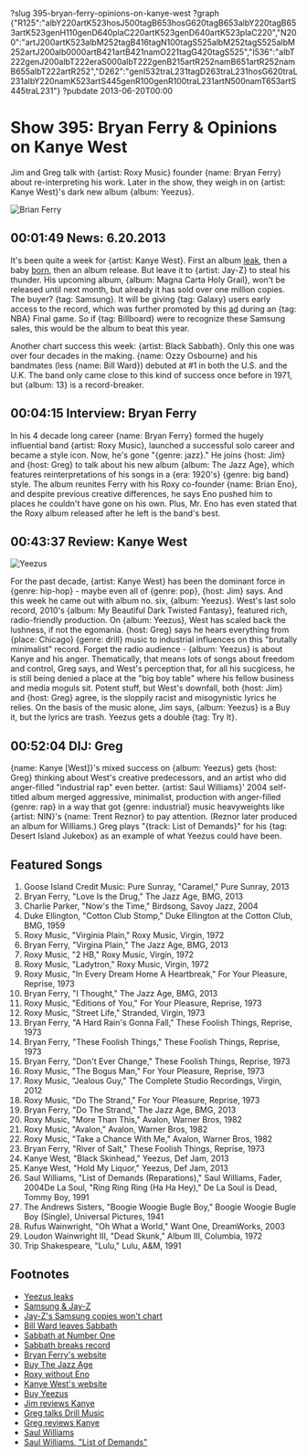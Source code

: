 ?slug 395-bryan-ferry-opinions-on-kanye-west
?graph {"R125":"albY220artK523hosJ500tagB653hosG620tagB653albY220tagB653artK523genH110genD640plaC220artK523genD640artK523plaC220","N200":"artJ200artK523albM252tagB416tagN100tagS525albM252tagS525albM252artJ200alb0000artB421artB421namO221tagG420tagS525","I536":"albT222genJ200albT222eraS000albT222genB215artR252namB651artR252namB655albT222artR252","D262":"genI532traL231tagD263traL231hosG620traL231albY220namK523artS445genR100genR100traL231artN500namT653artS445traL231"}
?pubdate 2013-06-20T00:00

# Show 395: Bryan Ferry & Opinions on Kanye West
Jim and Greg talk with {artist: Roxy Music} founder {name: Bryan Ferry} about re-interpreting his work. Later in the show, they weigh in on {artist: Kanye West}'s dark new album {album: Yeezus}.

![Brian Ferry](//static.soundopinions.org/images/2013/brianferry1.jpg)

## 00:01:49 News: 6.20.2013
It's been quite a week for {artist: Kanye West}. First an album [leak](http://www.latimes.com/entertainment/music/posts/la-et-ms-kanye-west-yeezus-leak-20130614,0,3633049.story), then a baby [born](http://www.people.com/people/article/0,,20710060,00.html), then an album release. But leave it to {artist: Jay-Z} to steal his thunder. His upcoming album, {album: Magna Carta Holy Grail}, won't be released until next month, but already it has sold over one million copies. The buyer? {tag: Samsung}. It will be giving {tag: Galaxy} users early access to the record, which was further promoted by this [ad](http://www.youtube.com/watch?v=B--ZARCwSIE) during an {tag: NBA} Final game. So if {tag: Billboard} were to recognize these Samsung sales, this would be the album to beat this year.

Another chart success this week: {artist: Black Sabbath}. Only this one was over four decades in the making. {name: Ozzy Osbourne} and his bandmates (less {name: Bill Ward}) debuted at #1 in both the U.S. and the U.K. The band only came close to this kind of success once before in 1971, but {album: 13} is a record-breaker.

## 00:04:15 Interview: Bryan Ferry
In his 4 decade long career {name: Bryan Ferry} formed the hugely influential band {artist: Roxy Music}, launched a successful solo career and became a style icon. Now, he's gone "{genre: jazz}." He joins {host: Jim} and {host: Greg} to talk about his new album {album: The Jazz Age}, which features reinterpretations of his songs in a {era: 1920's} {genre: big band} style. The album reunites Ferry with his Roxy co-founder {name: Brian Eno}, and despite previous creative differences, he says Eno pushed him to places he couldn't have gone on his own. Plus, Mr. Eno has even stated that the Roxy album released after he left is the band's best.

## 00:43:37 Review: Kanye West
![Yeezus](http://is4.mzstatic.com/image/thumb/Music/v4/7b/98/80/7b9880bd-7fb3-7ac9-772e-4b57c6839c52/source/600x600bb.jpg "2715720/662392801")

For the past decade, {artist: Kanye West} has been the dominant force in {genre: hip-hop} - maybe even all of {genre: pop}, {host: Jim} says. And this week he came out with album no. six, {album: Yeezus}. West's last solo record, 2010's {album: My Beautiful Dark Twisted Fantasy}, featured rich, radio-friendly production. On {album: Yeezus}, West has scaled back the lushness, if not the egomania. {host: Greg} says he hears everything from {place: Chicago} {genre: drill} music to industrial influences on this "brutally minimalist" record. Forget the radio audience - {album: Yeezus} is about Kanye and his anger. Thematically, that means lots of songs about freedom and control, Greg says, and West's perception that, for all his sucgicess, he is still being denied a place at the "big boy table" where his fellow business and media moguls sit. Potent stuff, but West's downfall, both {host: Jim} and {host: Greg} agree, is the sloppily racist and misogynistic lyrics he relies. On the basis of the music alone, Jim says, {album: Yeezus} is a Buy it, but the lyrics are trash. Yeezus gets a double {tag: Try It}.

## 00:52:04 DIJ: Greg
{name: Kanye [West]}'s mixed success on {album: Yeezus} gets {host: Greg} thinking about West's creative predecessors, and an artist who did anger-filled "industrial rap" even better. {artist: Saul Williams}' 2004 self-titled album merged aggressive, minimalist, production with anger-filled {genre: rap} in a way that got {genre: industrial} music heavyweights like {artist: NIN}'s {name: Trent Reznor} to pay attention. (Reznor later produced an album for Williams.) Greg plays "{track: List of Demands}" for his {tag: Desert Island Jukebox} as an example of what Yeezus could have been.

## Featured Songs
1. Goose Island Credit Music: Pure Sunray, "Caramel," Pure Sunray, 2013
2. Bryan Ferry, "Love Is the Drug," The Jazz Age, BMG, 2013
3. Charlie Parker, "Now's the Time," Birdsong, Savoy Jazz, 2004
4. Duke Ellington, "Cotton Club Stomp," Duke Ellington at the Cotton Club, BMG, 1959
5. Roxy Music, "Virginia Plain," Roxy Music, Virgin, 1972
6. Bryan Ferry, "Virgina Plain," The Jazz Age, BMG, 2013
7. Roxy Music, "2 HB," Roxy Music, Virgin, 1972
8. Roxy Music, "Ladytron," Roxy Music, Virgin, 1972
9. Roxy Music, "In Every Dream Home A Heartbreak," For Your Pleasure, Reprise, 1973
10. Bryan Ferry, "I Thought," The Jazz Age, BMG, 2013
11. Roxy Music, "Editions of You," For Your Pleasure, Reprise, 1973
12. Roxy Music, "Street Life," Stranded, Virgin, 1973
13. Bryan Ferry, "A Hard Rain's Gonna Fall," These Foolish Things, Reprise, 1973
14. Bryan Ferry, "These Foolish Things," These Foolish Things, Reprise, 1973
15. Bryan Ferry, "Don't Ever Change," These Foolish Things, Reprise, 1973
16. Roxy Music, "The Bogus Man," For Your Pleasure, Reprise, 1973
17. Roxy Music, "Jealous Guy," The Complete Studio Recordings, Virgin, 2012
18. Roxy Music, "Do The Strand," For Your Pleasure, Reprise, 1973
19. Bryan Ferry, "Do The Strand," The Jazz Age, BMG, 2013
20. Roxy Music, "More Than This," Avalon, Warner Bros, 1982
21. Roxy Music, "Avalon," Avalon, Warner Bros, 1982
22. Roxy Music, "Take a Chance With Me," Avalon, Warner Bros, 1982
23. Bryan Ferry, "River of Salt," These Foolish Things, Reprise, 1973
24. Kanye West, "Black Skinhead," Yeezus, Def Jam, 2013
25. Kanye West, "Hold My Liquor," Yeezus, Def Jam, 2013
26. Saul Williams, "List of Demands (Reparations)," Saul Williams, Fader, 2004De La Soul, "Ring Ring Ring (Ha Ha Hey)," De La Soul is Dead, Tommy Boy, 1991
27. The Andrews Sisters, "Boogie Woogie Bugle Boy," Boogie Woogie Bugle Boy (Single), Universal Pictures, 1941
28. Rufus Wainwright, "Oh What a World," Want One, DreamWorks, 2003
29. Loudon Wainwright III, "Dead Skunk," Album III, Columbia, 1972
30. Trip Shakespeare, "Lulu," Lulu, A&M, 1991

## Footnotes
- [Yeezus leaks](http://www.latimes.com/entertainment/music/posts/la-et-ms-kanye-west-yeezus-leak-20130614,0,3633049.story)
- [Samsung & Jay-Z](http://blogs.wsj.com/speakeasy/2013/06/16/samsung-to-give-away-1-million-copies-of-jay-zs-new-album/?mod=WSJBlog&utm_source=twitterfeed&utm_medium=twitter)
- [Jay-Z's Samsung copies won't chart](http://www.reuters.com/article/2013/06/17/entertainment-us-jayz-idUSBRE95G16T20130617)
- [Bill Ward leaves Sabbath](http://www.nme.com/news/black-sabbath/70922)
- [Sabbath at Number One](http://www.billboard.com/articles/news/1567354/black-sabbath-earns-first-no-1-album-on-billboard-200-chart)
- [Sabbath breaks record](http://www.rollingstone.com/music/news/black-sabbath-top-u-k-chart-for-the-first-time-in-43-years-20130617)
- [Bryan Ferry's website](http://www.bryanferry.com/)
- [Buy The Jazz Age](http://www.amazon.com/dp/B009NRO5XE)
- [Roxy without Eno](http://www.allmusic.com/album/stranded-mw0000201956)
- [Kanye West's website](http://www.kanyewest.com/)
- [Buy Yeezus](https://shop.kanyewest.com/checkout.php)
- [Jim reviews Kanye](http://www.wbez.org/blog/jim-derogatis/album-review-kanye-west-%e2%80%9cmy-beautiful-dark-twisted-fantasy%e2%80%9d)
- [Greg talks Drill Music](http://articles.chicagotribune.com/2012-12-17/entertainment/ct-ent-1218-chief-keef-review-20121218_1_chief-keef-lil-jojo-keith-cozart)
- [Greg reviews Kanye](http://articles.chicagotribune.com/2013-06-16/entertainment/chi-kanye-west-yeezus-review-20130616_1_kanye-wests-gospel-record-saul-williams)
- [Saul Williams](http://www.saulwilliams.com/projects/saul-williams-self-titled-album/)
- [Saul Williams, "List of Demands"](http://www.youtube.com/watch?v=W2BdQgWplxI)
